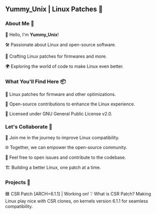 ## Yummy_Unix | Linux Patches 🐧

### About Me 🚀

👋 Hello, I'm **Yummy_Unix**!

🛠️ Passionate about Linux and open-source software.

🧩 Crafting Linux patches for firmwares and more.

🌍 Exploring the world of code to make Linux even better.

### What You'll Find Here 📦

🔧 Linux patches for firmware and other optimizations.

🌟 Open-source contributions to enhance the Linux experience.

📜 Licensed under GNU General Public License v2.0.

### Let's Collaborate 🤝

🚀 Join me in the journey to improve Linux compatibility.

🌐 Together, we can empower the open-source community.

💬 Feel free to open issues and contribute to the codebase.

🏗️ Building a better Linux, one patch at a time.

### Projects 👾

🟦 CSR Patch [ARCH=6.1.1] | Working on!
❔ What is CSR Patch?
Making Linux play nice with CSR clones, on kernels version 6.1.1 for seamless compatibility.
